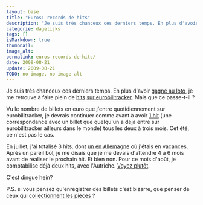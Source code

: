 ```yaml
---
layout: base
title: "Euros: records de hits"
description: "Je suis très chanceux ces derniers temps. En plus d'avoir gagné au loto, je me retrouve à faire plein de hits sur eurobilltracker. Mais que ce passe-t-il ?"
categorie: dagelijks
tags: []
isMarkdown: true
thumbnail: 
image_alt: 
permalink: euros-records-de-hits/
date: 2009-08-21
update: 2009-08-21
TODO: no image, no image alt
---
```


Je suis très chanceux ces derniers temps. En plus d'avoir [gagné au loto](/qui-veut-gagner-275-millions), je me retrouve à faire plein de [hits](http://fr.eurobilltracker.eu/profile/?command=2048;tab=2;user=31378;referer=31378) [sur eurobilltracker](http://fr.eurobilltracker.eu/?referer=31378). Mais que ce passe-t-il ?

Vu le nombre de billets en euro que j'entre quotidiennement sur eurobilltracker, je devrais continuer comme avant à avoir [1 hit](/mon-premier-eurohit-pays-bas) (une correspondance avec un billet que quelqu'un a déjà entré sur eurobilltracker ailleurs dans le monde) tous les deux à trois mois. Cet été, ce n'est pas le cas.

En juillet, j'ai totalisé 3 hits. dont [un en Allemagne](http://fr.eurobilltracker.eu/notes/?referer=31378;id=64826144) où j'étais en vacances. Après un pareil bol, je me disais que je me devais d'attendre 4 à 6 mois avant de réaliser le prochain hit. Et bien non. Pour ce mois d'août, je comptabilise déjà deux hits, avec l'Autriche. [Voyez plutôt](http://fr.eurobilltracker.eu/profile/?command=2048;tab=2;user=31378;referer=31378).

C'est dingue hein?

P.S. si vous pensez qu'enregistrer des billets c'est bizarre, que penser de ceux qui [collectionnent les pièces](/2006-nouveau-millesime) ?

